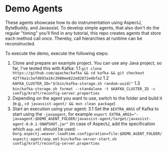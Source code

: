 # Demo Agents

These agents showcase how to do instrumentation using AspectJ, ByteBuddy, and Javassist. To develop simple agents, that also don't do the regular "timing" you'll find in any tutorial, this repo creates agents that store each method call *once*. Thereby, call hierarchies at runtime can be reconstructed.

To execute the demo, execute the following steps:

1. Clone and prepare an example project. You can use any Java project, so far, I've tested this with Kafka:
1.1 `git clone https://github.com/apache/kafka && cd kafka && git checkout 42f74a1c3afd693a16c3980ee022e82872e4bfa2`
1.2 `KAFKA_CLUSTER_ID="$(bin/kafka-storage.sh random-uuid)"`
1.3 `bin/kafka-storage.sh format --standalone -t $KAFKA_CLUSTER_ID -c config/kraft/reconfig-server.properties`
2. Depending on the agent you want to use, switch to the folder and build it (e.g.,  `cd javassist-agent/ && mvn clean package`)
3. Start an execution using your agent:
3.1 Set the `$EXTRA_ARGS` of Kafka to start using the `-javaagent`, for example `export EXTRA_ARGS="-javaagent:$DEMO_AGENT_FOLDER/javassist-agent/target/javassist-agent-0.0.1-SNAPSHOT.jar"` (in case of AspectJ, add the specification which `aop.xml` should be used: `-Dorg.aspectj.weaver.loadtime.configuration=file:$DEMO_AGENT_FOLDER/aspectj-agent/aop.xml`
`bin/kafka-server-start.sh config/kraft/reconfig-server.properties`
